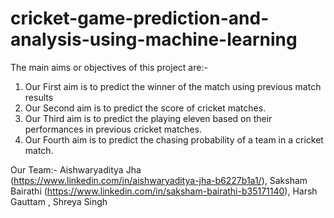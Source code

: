 # cricket-game-prediction-and-analysis-using-machine-learning

The main aims or objectives of this project are:-
1.  Our First aim is to predict the winner of the match using previous match results
2.  Our Second aim is to predict the score of cricket matches.
3.  Our Third aim is to predict the playing eleven based on their performances in previous cricket matches.
4.  Our Fourth aim is to predict the chasing probability of a team in a cricket match.

Our Team:- Aishwaryaditya Jha (https://www.linkedin.com/in/aishwaryaditya-jha-b6227b1a1/),
           Saksham Bairathi (https://www.linkedin.com/in/saksham-bairathi-b35171140),
           Harsh Gauttam ,
           Shreya Singh
